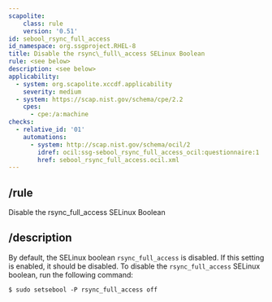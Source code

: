 ```yaml
---
scapolite:
    class: rule
    version: '0.51'
id: sebool_rsync_full_access
id_namespace: org.ssgproject.RHEL-8
title: Disable the rsync\_full\_access SELinux Boolean
rule: <see below>
description: <see below>
applicability:
  - system: org.scapolite.xccdf.applicability
    severity: medium
  - system: https://scap.nist.gov/schema/cpe/2.2
    cpes:
      - cpe:/a:machine
checks:
  - relative_id: '01'
    automations:
      - system: http://scap.nist.gov/schema/ocil/2
        idref: ocil:ssg-sebool_rsync_full_access_ocil:questionnaire:1
        href: sebool_rsync_full_access.ocil.xml
---
```



## /rule

Disable the rsync\_full\_access SELinux Boolean

## /description

By
default, the SELinux boolean `rsync_full_access` is disabled. If this
setting is enabled, it should be disabled. To disable the
`rsync_full_access` SELinux boolean, run the following command:

``` 
$ sudo setsebool -P rsync_full_access off
```

